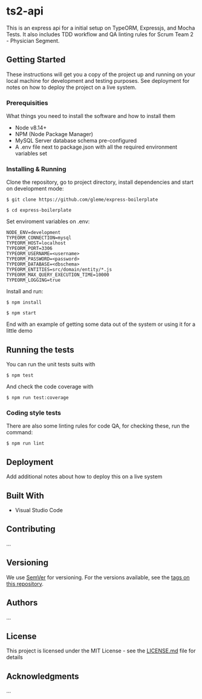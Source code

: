 # ts2-api

This is an express api for a initial setup on TypeORM, Expressjs, and Mocha Tests. It also includes TDD workflow and QA linting rules for Scrum Team 2 - Physician Segment.

## Getting Started

These instructions will get you a copy of the project up and running on your local machine for development and testing purposes. See deployment for notes on how to deploy the project on a live system.

### Prerequisities

What things you need to install the software and how to install them

-   Node v8.14+
-   NPM (Node Package Manager)
-   MySQL Server database schema pre-configured
-   A .env file next to package.json with all the required environment variables set

### Installing & Running

Clone the repository, go to project directory, install dependencies and start on development mode:

```
$ git clone https://github.com/gleme/express-boilerplate

$ cd express-boilerplate
```

Set enviroment variables on .env:

```
NODE_ENV=development
TYPEORM_CONNECTION=mysql
TYPEORM_HOST=localhost
TYPEORM_PORT=3306
TYPEORM_USERNAME=<username>
TYPEORM_PASSWORD=<password>
TYPEORM_DATABASE=<dbschema>
TYPEORM_ENTITIES=src/domain/entity/*.js
TYPEORM_MAX_QUERY_EXECUTION_TIME=10000
TYPEORM_LOGGING=true
```

Install and run:

```
$ npm install

$ npm start
```

End with an example of getting some data out of the system or using it for a little demo

## Running the tests

You can run the unit tests suits with

```
$ npm test
```

And check the code coverage with

```
$ npm run test:coverage
```

### Coding style tests

There are also some linting rules for code QA, for checking these, run the command:

```
$ npm run lint
```

## Deployment

Add additional notes about how to deploy this on a live system

## Built With

-   Visual Studio Code

## Contributing

...

## Versioning

We use [SemVer](http://semver.org/) for versioning. For the versions available, see the [tags on this repository](https://github.com/your/project/tags).

## Authors

...

## License

This project is licensed under the MIT License - see the [LICENSE.md](LICENSE.md) file for details

## Acknowledgments

...
